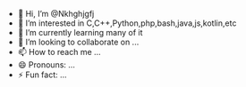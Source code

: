 - 👋 Hi, I’m @Nkhghjgfj
- 👀 I’m interested in C,C++,Python,php,bash,java,js,kotlin,etc
- 🌱 I’m currently learning many of it
- 💞️ I’m looking to collaborate on ...
- 📫 How to reach me ...
- 😄 Pronouns: ...
- ⚡ Fun fact: ...

<!---
Nkhghjgfj/Nkhghjgfj is a ✨ special ✨ repository because its `README.md` (this file) appears on your GitHub profile.
You can click the Preview link to take a look at your changes.
--->
